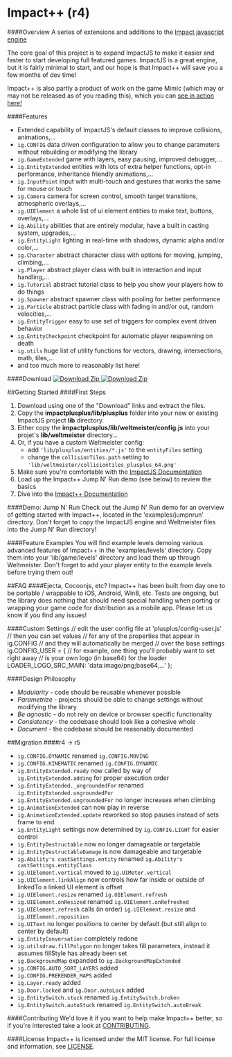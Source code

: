 Impact++ (r4)
========

####Overview
A series of extensions and additions to the [Impact javascript engine](http://impactjs.com "ImpactJS")

The core goal of this project is to expand ImpactJS to make it easier and faster to start developing full featured games. ImpactJS is a great engine, but it is fairly minimal to start, and our hope is that Impact++ will save you a few months of dev time!

Impact++ is also partly a product of work on the game Mimic (which may or may not be released as of you reading this), which you can [see in action here!](http://collinhover.github.com/mimic "Mimic")

####Features
* Extended capability of ImpactJS's default classes to improve collisions, animations,...
* ```ig.CONFIG``` data driven configuration to allow you to change parameters without rebuilding or modifying the library
* ```ig.GameExtended``` game with layers, easy pausing, improved debugger,...
* ```ig.EntityExtended``` entities with lots of extra helper functions, opt-in performance, inheritance friendly animations,...
* ```ig.InputPoint``` input with multi-touch and gestures that works the same for mouse or touch
* ```ig.Camera``` camera for screen control, smooth target transitions, atmospheric overlays,...
* ```ig.UIElement``` a whole list of ui element entities to make text, buttons, overlays,...
* ```ig.Ability``` abilities that are entirely modular, have a built in casting system, upgrades,...
* ```ig.EntityLight``` lighting in real-time with shadows, dynamic alpha and/or color,...
* ```ig.Character``` abstract character class with options for moving, jumping, climbing,...
* ```ig.Player``` abstract player class with built in interaction and input handling,...
* ```ig.Tutorial``` abstract tutorial class to help you show your players how to do things
* ```ig.Spawner``` abstract spawner class with pooling for better performance
* ```ig.Particle``` abstract particle class with fading in and/or out, random velocities,...
* ```ig.EntityTrigger``` easy to use set of triggers for complex event driven behavior
* ```ig.EntityCheckpoint``` checkpoint for automatic player respawning on death
* ```ig.utils``` huge list of utility functions for vectors, drawing, intersections, math, tiles,...
* and too much more to reasonably list here!

####Download
[
![Download Zip](http://github.com/images/modules/download/zip.png)
](http://github.com/collinhover/impactplusplus/zipball/master/)
[
![Download Zip](http://github.com/images/modules/download/tar.png)
](http://github.com/collinhover/impactplusplus/tarball/master/)

##Getting Started
####First Steps
1. Download using one of the "Download" links and extract the files.
2. Copy the **impactplusplus/lib/plusplus** folder into your new or existing ImpactJS project **lib** directory.
3. Either copy the **impactplusplus/lib/weltmeister/config.js** into your projet's **lib/weltmeister** directory...
4. Or, if you have a custom Weltmeister config:
	* add ```'lib/plusplus/entities/*.js'``` to the ```entityFiles``` setting
	* change the ```collisionTiles.path``` setting to ```'lib/weltmeister/collisiontiles_plusplus_64.png'```
5. Make sure you're comfortable with the [ImpactJS Documentation](http://impactjs.com/documentation)
6. Load up the Impact++ Jump N' Run demo (see below) to review the basics
7. Dive into the [Impact++ Documentation](http://collinhover.github.com/impactplusplus)

####Demo: Jump N' Run
Check out the Jump N' Run demo for an overview of getting started with Impact++, located in the 'examples/jumpnrun' directory. Don't forget to copy the ImpactJS engine and Weltmeister files into the Jump N' Run directory!

####Feature Examples
You will find example levels demoing various advanced features of Impact++ in the 'examples/levels' directory. Copy them into your 'lib/game/levels' directory and load them up through Weltmeister. Don't forget to add your player entity to the example levels before trying them out!

##FAQ
####Ejecta, Cocoonjs, etc?
Impact++ has been built from day one to be portable / wrappable to iOS, Android, Win8, etc. Tests are ongoing, but the library does nothing that should need special handling when porting or wrapping your game code for distribution as a mobile app. Please let us know if you find any issues!

####Custom Settings
	// edit the user config file at 'plusplus/config-user.js'
	// then you can set values
	// for any of the properties that appear in ig.CONFIG
	// and they will automatically be merged
	// over the base settings
	ig.CONFIG_USER = {
		// for example, one thing you'll probably want to set right away
		// is your own logo (in base64) for the loader
		LOADER_LOGO_SRC_MAIN: 'data:image/png;base64,...'
	};

####Design Philosophy
* _Modularity_ - code should be reusable whenever possible
* _Parametrize_ - projects should be able to change settings without modifying the library
* _Be agnostic_ - do not rely on device or browser specific functionality
* _Consistency_ - the codebase should look like a cohesive whole
* _Document_ - the codebase should be reasonably documented

##Migration
####r4 -> r5
* ```ig.CONFIG.DYNAMIC``` renamed ```ig.CONFIG.MOVING```
* ```ig.CONFIG.KINEMATIC``` renamed ```ig.CONFIG.DYNAMIC```
* ```ig.EntityExtended.ready``` now called by way of ```ig.EntityExtended.adding``` for proper execution order
* ```ig.EntityExtended._ungroundedFor``` renamed ```ig.EntityExtended.ungroundedFor```
* ```ig.EntityExtended.ungroundedFor``` no longer increases when climbing
* ```ig.AnimationExtended``` can now play in reverse
* ```ig.AnimationExtended.update``` reworked so stop pauses instead of sets frame to end
* ```ig.EntityLight``` settings now determined by ```ig.CONFIG.LIGHT``` for easier control
* ```ig.EntityDestructable``` now no longer damageable or targetable
* ```ig.EntityDestructableDamage``` is now damageable and targetable
* ```ig.Ability's castSettings.entity``` renamed ```ig.Ability's castSettings.entityClass```
* ```ig.UIElement.vertical``` moved to ```ig.UIMeter.vertical```
* ```ig.UIElement.linkAlign``` now controls how far inside or outside of linkedTo a linked UI element is offset
* ```ig.UIElement.resize``` renamed ```ig.UIElement.refresh```
* ```ig.UIElement.onResized``` renamed ```ig.UIElement.onRefreshed```
* ```ig.UIElement.refresh``` calls (in order) ```ig.UIElement.resize``` and ```ig.UIElement.reposition```
* ```ig.UIText``` no longer positions to center by default (but still align to center by default)
* ```ig.EntityConversation``` completely redone
* ```ig.utilsdraw.fillPolygon``` no longer takes fill parameters, instead it assumes fillStyle has already been set
* ```ig.BackgroundMap``` expanded to ```ig.BackgroundMapExtended```
* ```ig.CONFIG.AUTO_SORT_LAYERS``` added
* ```ig.CONFIG.PRERENDER_MAPS``` added
* ```ig.Layer.ready``` added
* ```ig.Door.locked``` and ```ig.Door.autoLock``` added
* ```ig.EntitySwitch.stuck``` renamed ```ig.EntitySwitch.broken```
* ```ig.EntitySwitch.autoStuck``` renamed ```ig.EntitySwitch.autoBreak```

####Contributing
We'd love it if you want to help make Impact++ better, so if you're interested take a look at [CONTRIBUTING](https://github.com/collinhover/impactplusplus/blob/master/CONTRIBUTING.md).

####License
Impact++ is licensed under the MIT license. For full license and information, see [LICENSE](https://github.com/collinhover/impactplusplus/blob/master/LICENSE.md).